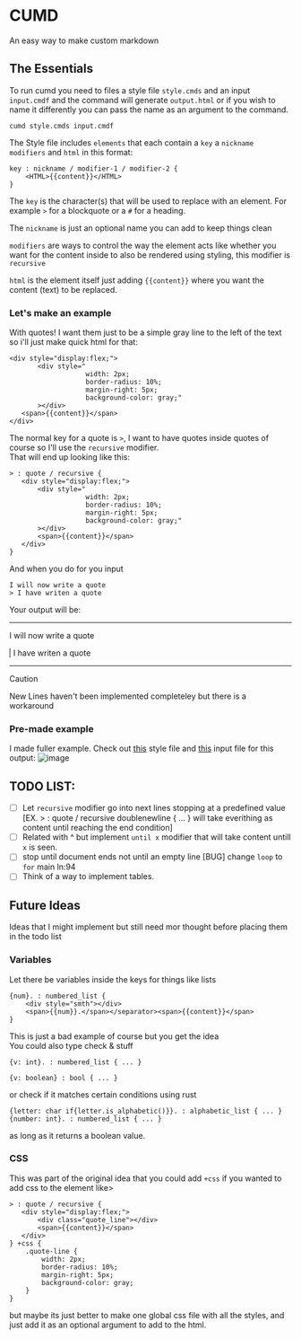 # CUMD
An easy way to make custom markdown

## The Essentials
To run cumd you need to files a style file `style.cmds` and an input `input.cmdf` and the command will generate `output.html` or if you wish to name it differently you can pass the name as an argument to the command.  
```
cumd style.cmds input.cmdf
```

The Style file includes `elements` that each contain a `key` a `nickname` `modifiers` and `html` in this format:
```
key : nickname / modifier-1 / modifier-2 {
    <HTML>{{content}}</HTML>
}
```
The `key` is the character(s) that will be used to replace with an element.
For example `>` for a blockquote or a `#` for a heading.

The `nickname` is just an optional name you can add to keep things clean

`modifiers` are ways to control the way the element acts like whether you want for the content inside to also be rendered using styling, this modifier is `recursive`

`html` is the element itself just adding `{{content}}` where you want the content (text) to be replaced.

### Let's make an example
With quotes!
I want them just to be a simple gray line to the left of the text so i'll just make quick html for that:
```
<div style="display:flex;">
       <div style="
                   width: 2px;
                   border-radius: 10%;
                   margin-right: 5px;
                   background-color: gray;"
       ></div>
   <span>{{content}}</span>
</div>
```
The normal key for a quote is `>`, I want to have quotes inside quotes of course so I'll use the `recursive` modifier.  
That will end up looking like this:
```
> : quote / recursive {
   <div style="display:flex;">
       <div style="
                   width: 2px;
                   border-radius: 10%;
                   margin-right: 5px;
                   background-color: gray;"
       ></div>
       <span>{{content}}</span>
   </div>
}
```
And when you do for you input
```
I will now write a quote
> I have writen a quote
```
Your output will be:  

---
I will now write a quote
<div style="display:flex;">
    <div style="
                width: 2px;
                border-radius: 10%;
                margin-right: 5px;
                background-color: gray;"
    ></div>
    <span> I have writen a quote</span>
</div>

---

>[!CAUTION]
  New Lines haven't been implemented completeley but there is a workaround

### Pre-made example

I made fuller example.
Check out [this](/example-style.cmds) style file and [this](example-input.cmdf) input file for this output:
![image](https://github.com/user-attachments/assets/65037a6d-a1ae-4015-b70f-68bd880583f2)



## TODO LIST:
- [ ] Let `recursive` modifier go into next lines stopping at a predefined value [EX. > : quote / recursive doublenewline { ... } will take everithing as content until reaching the end condition]
- [ ] Related with ^ but implement `until x` modifier that will take content untill `x` is seen.
- [ ] stop until document ends not until an empty line [BUG] change `loop` to `for` main ln:94
- [ ] Think of a way to implement tables.
  
## Future Ideas
Ideas that I might implement but still need mor thought before placing them in the todo list
### Variables
Let there be variables inside the keys for things like lists
```_
{num}. : numbered_list {
    <div style="smth"></div>
    <span>{{num}}.</span></separator><span>{{content}}</span>
}
```
This is just a bad example of course but you get the idea  
You could also type check & stuff
```
{v: int}. : numbered_list { ... }

{v: boolean} : bool { ... }
```
or check if it matches certain conditions using rust
```
{letter: char if{letter.is_alphabetic()}}. : alphabetic_list { ... }
{number: int}. : numbered_list { ... }
```
as long as it returns a boolean value.

### CSS
This was part of the original idea that you could add `+css` if you wanted to add css to the element like>
```
> : quote / recursive {
   <div style="display:flex;">
       <div class="quote_line"></div>
       <span>{{content}}</span>
   </div>
} +css {
    .quote-line {
        width: 2px;
        border-radius: 10%;
        margin-right: 5px;
        background-color: gray;
    }
}
```
but maybe its just better to make one global css file with all the styles, and just add it as an optional argument to add to the html.
